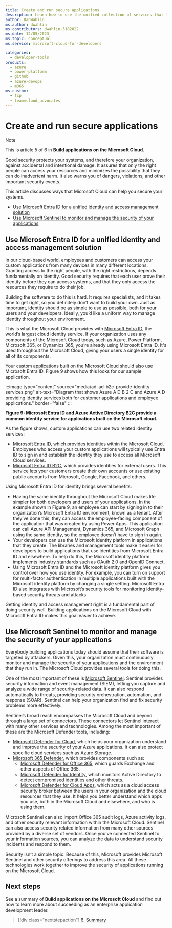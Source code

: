 ```yaml
---
title: Create and run secure applications
description: Learn how to use the unified collection of services that the Microsoft Cloud provides to improve security.
author: DanWahlin
ms.author: dwahlin
ms.contributors: dwahlin-5182022
ms.date: 12/05/2023
ms.topic: conceptual
ms.service: microsoft-cloud-for-developers

categories:
  - developer-tools
products:
  - azure
  - power-platform
  - github
  - azure-devops
  - m365
ms.custom:
  - fcp
  - team=cloud_advocates
---
```


# Create and run secure applications

> [!Note]
> This is article 5 of 6 in **Build applications on the Microsoft Cloud**.

Good security protects your systems, and therefore your organization, against accidental and intentional damage. It assures that only the right people can access your resources and minimizes the possibility that they can do inadvertent harm. It also warns you of dangers, violations, and other important security events.

This article discusses ways that Microsoft Cloud can help you secure your systems.

- [Use Microsoft Entra ID for a unified identity and access management solution](#use-microsoft-entra-id-for-a-unified-identity-and-access-management-solution)
- [Use Microsoft Sentinel to monitor and manage the security of your applications](#use-microsoft-sentinel-to-monitor-and-manage-the-security-of-your-applications)

## Use Microsoft Entra ID for a unified identity and access management solution

In our cloud-based world, employees and customers can access your custom applications from many devices in many different locations. Granting access to the right people, with the right restrictions, depends fundamentally on identity. Good security requires that each user prove their identity before they can access systems, and that they only access the resources they require to do their job.

Building the software to do this is hard. It requires specialists, and it takes time to get right, so you definitely don’t want to build your own. Just as important, identity should be as simple to use as possible, both for your users and your developers. Ideally, you’d like a uniform way to manage identity throughout your environment.

This is what the Microsoft Cloud provides with [Microsoft Entra ID](/entra), the world’s largest cloud identity service. If your organization uses any components of the Microsoft Cloud today, such as Azure, Power Platform, Microsoft 365, or Dynamics 365, you’re already using Microsoft Entra ID. It's used throughout the Microsoft Cloud, giving your users a single identity for all of its components.

Your custom applications built on the Microsoft Cloud should also use Microsoft Entra ID. Figure 9 shows how this looks for our sample application.

:::image type="content" source="media/ad-ad-b2c-provide-identity-services.png" alt-text="Diagram that shows Azure A D B 2 C and Azure A D providing identity services both for customer applications and employee applications." border="false" :::

**Figure 9: Microsoft Entra ID and Azure Active Directory B2C provide a common identity service for applications built on the Microsoft cloud.**

As the figure shows, custom applications can use two related identity services:

- [Microsoft Entra ID](/entra), which provides identities within the Microsoft Cloud. Employees who access your custom applications will typically use Entra ID to sign in and establish the identity they use to access all Microsoft Cloud services.
- [Microsoft Entra ID B2C](/azure/active-directory-b2c), which provides identities for external users. This service lets your customers create their own accounts or use existing public accounts from Microsoft, Google, Facebook, and others.

Using Microsoft Entra ID for identity brings several benefits:

- Having the same identity throughout the Microsoft Cloud makes life simpler for both developers and users of your applications. In the example shown in Figure 9, an employee can start by signing in to their organization’s Microsoft Entra ID environment, known as a tenant. After they’ve done this, they can access the employee-facing component of the application that was created by using Power Apps. This application can call Azure API Management, Dynamics 365, and Microsoft Graph using the same identity, so the employee doesn’t have to sign in again.
- Your developers can use the Microsoft identity platform in applications that they create. The libraries and management tools make it easier for developers to build applications that use identities from Microsoft Entra ID and elsewhere. To help do this, the Microsoft identity platform implements industry standards such as OAuth 2.0 and OpenID Connect.
- Using Microsoft Entra ID and the Microsoft identity platform gives you control over how you use identity. For example, you can turn on support for multi-factor authentication in multiple applications built with the Microsoft identity platform by changing a single setting. Microsoft Entra ID also integrates with Microsoft’s security tools for monitoring identity-based security threats and attacks.

Getting identity and access management right is a fundamental part of doing security well. Building applications on the Microsoft Cloud with Microsoft Entra ID makes this goal easier to achieve.

## Use Microsoft Sentinel to monitor and manage the security of your applications

Everybody building applications today should assume that their software is targeted by attackers. Given this, your organization must continuously monitor and manage the security of your applications and the environment that they run in. The Microsoft Cloud provides several tools for doing this.

One of the most important of these is [Microsoft Sentinel](/azure/sentinel). Sentinel provides security information and event management (SIEM), letting you capture and analyze a wide range of security-related data. It can also respond automatically to threats, providing security orchestration, automation, and response (SOAR). Sentinel can help your organization find and fix security problems more effectively.

Sentinel’s broad reach encompasses the Microsoft Cloud and beyond through a large set of connectors. These connectors let Sentinel interact with many other services and technologies. Among the most important of these are the Microsoft Defender tools, including:

- [Microsoft Defender for Cloud](/azure/defender-for-cloud), which helps your organization understand and improve the security of your Azure applications. It can also protect specific cloud services such as Azure Storage.
- [Microsoft 365 Defender](/microsoft-365/security/defender), which provides components such as:
  - [Microsoft Defender for Office 365](/microsoft-365/security/office-365-security), which guards Exchange and other aspects of Office 365.
  - [Microsoft Defender for Identity](/defender-for-identity), which monitors Active Directory to detect compromised identities and other threats.
  - [Microsoft Defender for Cloud Apps](/defender-cloud-apps), which acts as a cloud access security broker between the users in your organization and the cloud resources that they use. It helps you better understand which apps you use, both in the Microsoft Cloud and elsewhere, and who is using them.

Microsoft Sentinel can also import Office 365 audit logs, Azure activity logs, and other security relevant information within the Microsoft Cloud. Sentinel can also access security related information from many other sources provided by a diverse set of vendors. Once you’ve connected Sentinel to your information sources, you can analyze the data to understand security incidents and respond to them.

Security isn’t a simple topic. Because of this, Microsoft provides Microsoft Sentinel and other security offerings to address this area. All these technologies work together to improve the security of applications running on the Microsoft Cloud.

## Next steps

See a summary of **Build applications on the Microsoft Cloud** and find out how to learn more about succeeding as an enterprise application development leader.

> [!div class="nextstepaction"]
> [6. Summary](summary.md)
